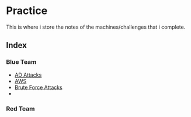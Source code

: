# Practice

This is where i store the notes of the machines/challenges that i complete.

## Index


### Blue Team

+ [AD Attacks](Index/AD%20Attacks.md)
+ [AWS](Index/AWS.md)
+ [Brute Force Attacks](Index/Brute%20Force%20Attacks.md)
+ 


### Red Team


